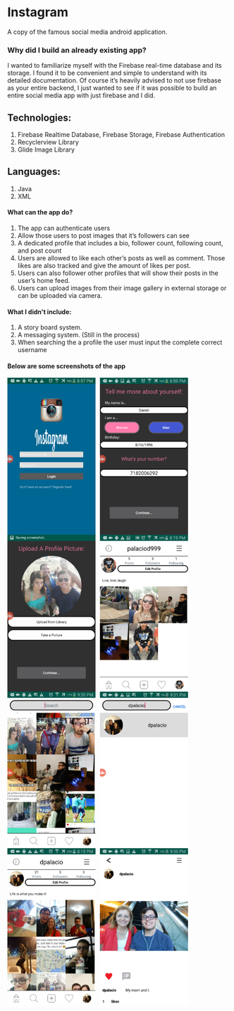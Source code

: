 # Instagram
A copy of the famous social media android application. 

### Why did I build an already existing app? 

I wanted to familiarize myself with the Firebase real-time database and its storage.
I found it to be convenient and simple to understand with its detailed documentation. 
Of course it’s heavily advised to not use firebase as your entire backend, I just wanted to see if it was possible to build an entire social media
app with just firebase and I did.

## Technologies: 
1. Firebase Realtime Database, Firebase Storage, Firebase Authentication 
2. Recyclerview Library
3. Glide Image Library

## Languages: 
1. Java
2. XML

#### What can the app do?
1. The app can authenticate users
2. Allow those users to post images that it’s followers can see
3. A dedicated profile that includes a bio, follower count, following count, and post count
4. Users are allowed to like each other’s posts as well as comment. Those likes are also tracked and give the amount of likes per post.
5. Users can also follower other profiles that will show their posts in the user’s home feed.
6. Users can upload images from their image gallery in external storage or can be uploaded via camera.

#### What I didn't include: 
1. A story board system.
2. A messaging system. (Still in the process)
3. When searching the a profile the user must input the complete correct username

#### Below are some screenshots of the app

<img src="67876722_2340455299373706_7304343450290225152_n.png"
    alt="home"
    style="float: left; margin-right: 10px;"
    width="200"/> <img src="67765124_403801716928897_1457380169873358848_n.png"
    alt="home"
    style="float: left; margin-right:10px;"
    width="200"/> <img src="67657229_357104238540426_5526847329052655616_n.png"
    alt="home"
    style="float: left; margin-right:10px;"
    width="200"/> <img src="67736965_332788474276004_9182136725860777984_n.png"
    alt="home"
    style="float: left; margin-right:10px;"
    width="200"/> 
    
 
 <img src="67686714_2344728655604711_4523518216810528768_n (1).png"
    alt="home"
    style="float: left; margin-right: 10px;"
    width="200"/> <img src="67631471_1093599401028321_1666394903657054208_n.png"
    alt="home"
    style="float: left; margin-right:10px;"
    width="200"/>  <img src="68673336_2419623118363713_5571345750039724032_n.png"
    alt="home"
    style="float: left; margin-right:10px;"
    width="200"/> <img src="67666740_470800967046858_6891850547754696704_n.png"
    alt="home"
    style="float: left; margin-right:10px;"
    width="200"/> 
    
    
    
    
    
    
 
